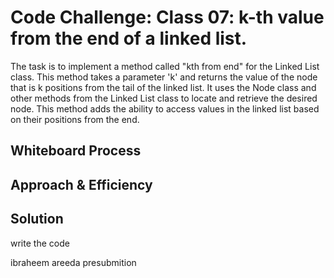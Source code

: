 # Code Challenge: Class 07: k-th value from the end of a linked list.
The task is to implement a method called "kth from end" for the Linked List class. This method takes a parameter 'k' and returns the value of the node that is k positions from the tail of the linked list. It uses the Node class and other methods from the Linked List class to locate and retrieve the desired node. This method adds the ability to access values in the linked list based on their positions from the end.

## Whiteboard Process


## Approach & Efficiency
<!-- What approach did you take? Why? What is the Big O space/time for this approach? -->

## Solution
write the code 

ibraheem areeda
presubmition 
